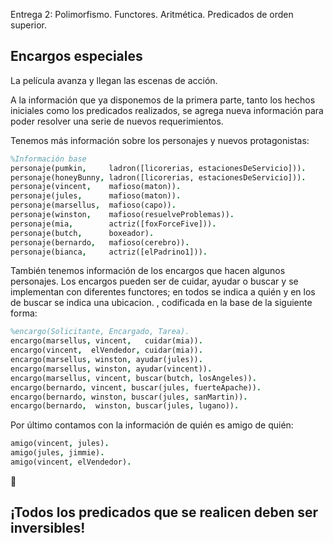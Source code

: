 
Entrega 2: Polimorfismo. Functores. Aritmética. Predicados de orden superior.

## Encargos especiales

La película avanza y llegan las escenas de acción.

A la información que ya disponemos de la primera parte, tanto los hechos iniciales como los predicados realizados, se agrega nueva información para poder resolver una serie de nuevos requerimientos.

Tenemos más información sobre los personajes y nuevos protagonistas:

``` prolog
%Información base
personaje(pumkin,     ladron([licorerias, estacionesDeServicio])).
personaje(honeyBunny, ladron([licorerias, estacionesDeServicio])).
personaje(vincent,    mafioso(maton)).
personaje(jules,      mafioso(maton)).
personaje(marsellus,  mafioso(capo)).
personaje(winston,    mafioso(resuelveProblemas)).
personaje(mia,        actriz([foxForceFive])).
personaje(butch,      boxeador).
personaje(bernardo,   mafioso(cerebro)).
personaje(bianca,     actriz([elPadrino1])).
```

También tenemos información de los encargos que hacen algunos personajes. Los encargos pueden ser de cuidar, ayudar o buscar y se implementan con diferentes functores; en todos se indica a quién y en los de buscar se indica una ubicacion.
 , codificada en la base de la siguiente forma: 

``` prolog
%encargo(Solicitante, Encargado, Tarea). 
encargo(marsellus, vincent,   cuidar(mia)).
encargo(vincent,  elVendedor, cuidar(mia)).
encargo(marsellus, winston, ayudar(jules)).
encargo(marsellus, winston, ayudar(vincent)).
encargo(marsellus, vincent, buscar(butch, losAngeles)).
encargo(bernardo, vincent, buscar(jules, fuerteApache)).
encargo(bernardo, winston, buscar(jules, sanMartin)).
encargo(bernardo,  winston, buscar(jules, lugano)).
```

Por último contamos con la información de quién es amigo de quién:

``` prolog
amigo(vincent, jules).
amigo(jules, jimmie).
amigo(vincent, elVendedor).
```

:eyes:
## ¡Todos los predicados que se realicen deben ser inversibles!
